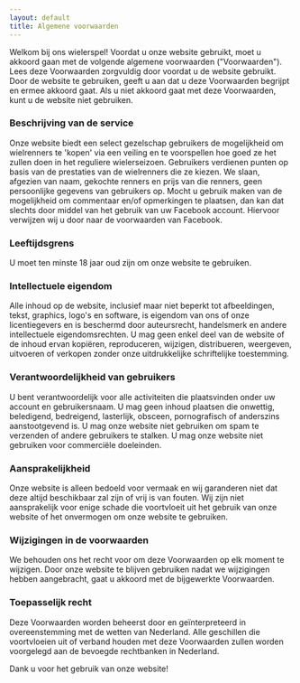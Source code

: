 ```yaml
---
layout: default
title: Algemene voorwaarden
---
```


Welkom bij ons wielerspel! Voordat u onze website gebruikt, moet u akkoord gaan met de volgende algemene voorwaarden ("Voorwaarden"). Lees deze Voorwaarden zorgvuldig door voordat u de website gebruikt. Door de website te gebruiken, geeft u aan dat u deze Voorwaarden begrijpt en ermee akkoord gaat. Als u niet akkoord gaat met deze Voorwaarden, kunt u de website niet gebruiken.


### Beschrijving van de service
Onze website biedt een select gezelschap gebruikers de mogelijkheid om wielrenners te 'kopen' via een veiling en te voorspellen hoe goed ze het zullen doen in het reguliere wielerseizoen. Gebruikers verdienen punten op basis van de prestaties van de wielrenners die ze kiezen. We slaan, afgezien van naam, gekochte renners en prijs van die renners, geen persoonlijke gegevens van gebruikers op.
Mocht u gebruik maken van de mogelijkheid om commentaar en/of opmerkingen te plaatsen, dan kan dat slechts door middel van het gebruik van uw Facebook account. Hiervoor verwijzen wij u door naar de voorwaarden van Facebook.


### Leeftijdsgrens
U moet ten minste 18 jaar oud zijn om onze website te gebruiken.


### Intellectuele eigendom
Alle inhoud op de website, inclusief maar niet beperkt tot afbeeldingen, tekst, graphics, logo's en software, is eigendom van ons of onze licentiegevers en is beschermd door auteursrecht, handelsmerk en andere intellectuele eigendomsrechten. U mag geen enkel deel van de website of de inhoud ervan kopiëren, reproduceren, wijzigen, distribueren, weergeven, uitvoeren of verkopen zonder onze uitdrukkelijke schriftelijke toestemming.


### Verantwoordelijkheid van gebruikers
U bent verantwoordelijk voor alle activiteiten die plaatsvinden onder uw account en gebruikersnaam. U mag geen inhoud plaatsen die onwettig, beledigend, bedreigend, lasterlijk, obsceen, pornografisch of anderszins aanstootgevend is. U mag onze website niet gebruiken om spam te verzenden of andere gebruikers te stalken. U mag onze website niet gebruiken voor commerciële doeleinden.


### Aansprakelijkheid
Onze website is alleen bedoeld voor vermaak en wij garanderen niet dat deze altijd beschikbaar zal zijn of vrij is van fouten. Wij zijn niet aansprakelijk voor enige schade die voortvloeit uit het gebruik van onze website of het onvermogen om onze website te gebruiken.


### Wijzigingen in de voorwaarden
We behouden ons het recht voor om deze Voorwaarden op elk moment te wijzigen. Door onze website te blijven gebruiken nadat we wijzigingen hebben aangebracht, gaat u akkoord met de bijgewerkte Voorwaarden.


### Toepasselijk recht
Deze Voorwaarden worden beheerst door en geïnterpreteerd in overeenstemming met de wetten van Nederland. Alle geschillen die voortvloeien uit of verband houden met deze Voorwaarden zullen worden voorgelegd aan de bevoegde rechtbanken in Nederland.

Dank u voor het gebruik van onze website!